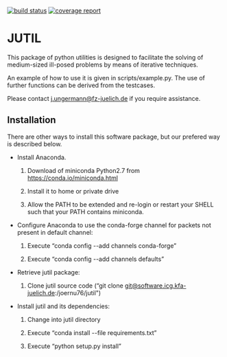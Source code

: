 [![build status](https://iffgit.fz-juelich.de/unger/jutil/badges/master/build.svg)](https://iffgit.fz-juelich.de/unger/jutil/commits/master) [![coverage report](https://iffgit.fz-juelich.de/unger/jutil/badges/master/coverage.svg)](https://iffgit.fz-juelich.de/unger/jutil/commits/master)

JUTIL
=====

This package of python utilities is designed to facilitate the solving of medium-sized
ill-posed problems by means of iterative techniques.

An example of how to use it is given in scripts/example.py. The use of further functions
can be derived from the testcases.

Please contact <j.ungermann@fz-juelich.de> if you require assistance.


Installation
------------

There are other ways to install this software package, but our prefered way is described below.

* Install Anaconda.

  1. Download of miniconda Python2.7 from https://conda.io/miniconda.html

  2. Install it to home or private drive

  3. Allow the PATH to be extended and re-login or restart your SHELL such that your PATH contains miniconda.


* Configure Anaconda to use the conda-forge channel for packets not present in default channel:

  1. Execute “conda config --add channels conda-forge”

  2. Execute “conda config --add channels defaults”


* Retrieve jutil package:

  1. Clone jutil source code (“git clone git@software.icg.kfa-juelich.de:/joernu76/jutil")


* Install jutil and its dependencies:

  1. Change into jutil directory

  2. Execute “conda install --file requirements.txt”

  3. Execute “python setup.py install”

